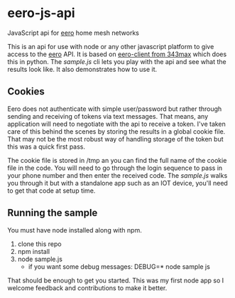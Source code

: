 # eero-js-api
JavaScript api for [eero](https://eero.com/) home mesh networks

This is an api for use with node or any other javascript platform to give access to the [eero](https://eero.com/) API. It is based on [eero-client from 343max](https://github.com/343max/eero-client) which does this in python. The *sample.js* cli lets you play with the api and see what the results look like. It also demonstrates how to use it.

## Cookies

Eero does not authenticate with simple user/password but rather through sending and receiving of tokens via text messages. That means, any application will need to negotiate with the api to receive a token. I've taken care of this behind the scenes by storing the results in a global cookie file. That may not be the most robust way of handling storage of the token but this was a quick first pass.

The cookie file is stored in /tmp an you can find the full name of the cookie file in the code. You will need to go through the login sequence to pass in your phone number and then enter the received code. The *sample.js* walks you through it but with a standalone app such as an IOT device, you'll need to get that code at setup time.

## Running the sample

You must have node installed along with npm.

1. clone this repo
2. npm install
3. node sample.js
    * if you want some debug messages: DEBUG=* node sample js

That should be enough to get you started. This was my first node app so I welcome feedback and contributions to make it better.
